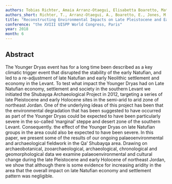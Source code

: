 ```yaml
---
authors: Tobias Richter, Amaia Arranz-Otaegui, Elisabetta Boaretto, Matthew Jones, Joe Roe, and Lisa Yeomans"
authors_short: Richter, T., Arranz-Otaegui, A., Boaretto, E., Jones, M., Roe, J., & Yeomans, L.
title: "Reconstructing Environmental Impacts on Late Pleistocene and Early Holocene Societies in the Marginal Zone of the southern Levant: A Case Study from Shubayqa"
conference: "the XVIII UISPP World Congress, Paris"
year: 2018
month: 6
---
```


## Abstract

The Younger Dryas event has for a long time been described as a key climatic trigger event that disrupted the stability of the early Natufian, and led to a re-adjustment of late Natufian and early Neolithic settlement and economy in the Levant. To test what impact the Younger Dryas had on Late Natufian economy, settlement and society in the southern Levant we initiated the Shubayqa Archaeological Project in 2012, targeting a series of late Pleistocene and early Holocene sites in the semi-arid to arid zone of northeast Jordan. One of the underlying ideas of this project has been that the environmental degradation that has been suggested to have occurred as part of the Younger Dryas could be expected to have been particularly severe in the so-called ‘marginal’ steppe and desert zone of the southern Levant.  Consequently. the effect of the Younger Dryas on late Natufian groups in the area could also be expected to have been severe. In this paper, we present some of the results of our ongoing palaeoenvironmental and archaeological fieldwork in the Qa’ Shubayqa area. Drawing on archaeobotanical, zooarchaeological, archaeological, chronological and geomorphological data we examine palaeoenvironmental and cultural change during the late Pleistocene and early Holocene of northeast Jordan, we show that although there is some evidence for increasing aridity in the area that the overall impact on late Natufian economy and settlement pattern was negligible.
